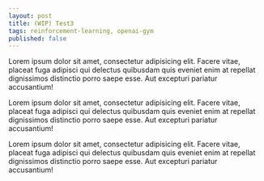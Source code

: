 ```yaml
---
layout: post
title: (WIP) Test3
tags: reinforcement-learning, openai-gym
published: false
---
```


Lorem ipsum dolor sit amet, consectetur adipisicing elit. Facere vitae, placeat fuga adipisci qui delectus quibusdam quis eveniet enim at repellat dignissimos distinctio porro saepe esse. Aut excepturi pariatur accusantium!

Lorem ipsum dolor sit amet, consectetur adipisicing elit. Facere vitae, placeat fuga adipisci qui delectus quibusdam quis eveniet enim at repellat dignissimos distinctio porro saepe esse. Aut excepturi pariatur accusantium!

Lorem ipsum dolor sit amet, consectetur adipisicing elit. Facere vitae, placeat fuga adipisci qui delectus quibusdam quis eveniet enim at repellat dignissimos distinctio porro saepe esse. Aut excepturi pariatur accusantium!